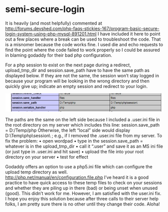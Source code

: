 # semi-secure-login
 It is heavily (and most helpfully) commented at http://forums.devshed.com/php-faqs-stickies-167/program-basic-secure-login-system-using-php-mysql-891201.html I have included it here to point out a few places where a break can be used to troubleshoot the code. That is a misnomer because the code works fine. I used die and echo requests to find the point where the code failed to work properly so I could be assured in blaming godaddy for their bad php configuration. 
 
 For a php session to exist on the next page during a redirect, upload_tmp_dir and session.save_path have to have the same path as displayed below. If they are not the same, the session won’t stay logged in because your program will be looking in the wrong directory and then quickly give up; indicate an empty session and redirect to your login.






![alt tag](https://github.com/sagitarra/semi-secure-login/blob/master/sessionsavepath.jpg)


The paths are the same on the left side because I included a  .user.ini file in the root directory on my server which includes this line: session.save_path = D:/Temp/php   Otherwise, the left “local” side would display D:\Temp\php\session\ ; e.g., if I removed the .user.ini file from my server.
To fix the problem:
•	open wordpad
•	type in the session.save_path = whatever is in the upload_tmp_dir
•	call it “.user” and save it as an MS ini file (or just type in .user.ini and hit save)
•	upload the file into your root directory on your server 
•	test for effect

Godaddy offers an option to use a php5.ini file which can configure the upload temp directory as well.  http://php.net/manual/en/configuration.file.php I’ve heard it is a good practice to have quick access to these temp files to check on your sessions and whether they are piling up in there (bad) or being unset when unused (good).  This didn’t work for me. However, I am satisfied with the user.ini fix. I hope you enjoy this solution because after three calls to their server help folks, I am pretty sure there is no other until they change their code. Aloha!




